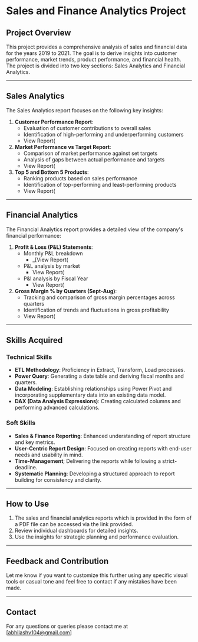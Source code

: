# Sales and Finance Analytics Project  

## Project Overview  
This project provides a comprehensive analysis of sales and financial data for the years 2019 to 2021. The goal is to derive insights into customer performance, market trends, product performance, and financial health. The project is divided into two key sections: Sales Analytics and Financial Analytics.  

---

## Sales Analytics  
The Sales Analytics report focuses on the following key insights:  
1. **Customer Performance Report**:  
   - Evaluation of customer contributions to overall sales  
   - Identification of high-performing and underperforming customers
   - View Report(
2. **Market Performance vs Target Report**:  
   - Comparison of market performance against set targets  
   - Analysis of gaps between actual performance and targets
   - View Report( 
3. **Top 5 and Bottom 5 Products**:  
   - Ranking products based on sales performance  
   - Identification of top-performing and least-performing products
   - View Report(

---

## Financial Analytics  
The Financial Analytics report provides a detailed view of the company's financial performance:  
1. **Profit & Loss (P&L) Statements**:  
   - Monthly P&L breakdown
      -  _[View Report(
   - P&L analysis by market
      -  View Report(
   - P&l analysis by Fiscal Year
      -  View Report(
2. **Gross Margin % by Quarters (Sept-Aug)**:  
   - Tracking and comparison of gross margin percentages across quarters  
   - Identification of trends and fluctuations in gross profitability
   - View Report(

---

## Skills Acquired  

### Technical Skills  
- **ETL Methodology**: Proficiency in Extract, Transform, Load processes.  
- **Power Query**: Generating a date table and deriving fiscal months and quarters.  
- **Data Modeling**: Establishing relationships using Power Pivot and incorporating supplementary data into an existing data model.  
- **DAX (Data Analysis Expressions)**: Creating calculated columns and performing advanced calculations.  

### Soft Skills  
- **Sales & Finance Reporting**: Enhanced understanding of report structure and key metrics.  
- **User-Centric Report Design**: Focused on creating reports with end-user needs and usability in mind.  
- **Time-Management**; Delivering the reports while following a strict-deadline.  
- **Systematic Planning**: Developing a structured approach to report building for consistency and clarity.  

---
## How to Use  
1. The sales and financial analytics reports which is provided in the form of a PDF file can be accessed via the link provided.  
2. Review individual dashboards for detailed insights.  
3. Use the insights for strategic planning and performance evaluation.  

---
## Feedback and Contribution
Let me know if you want to customize this further using any specific visual tools or casual tone  and feel free to contact if any mistakes have been made.

---
## Contact
For any questions or queries please contact me at [abhilashv104@gmail.com]

